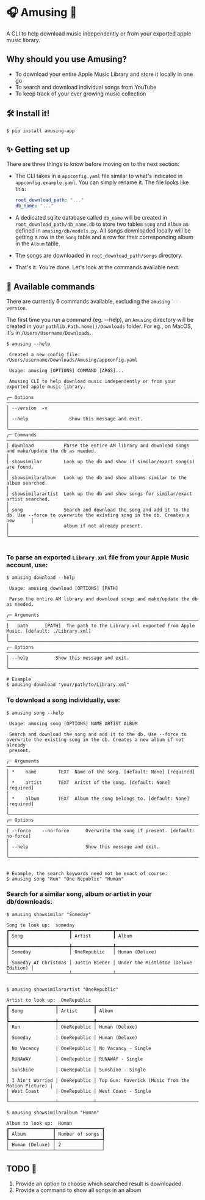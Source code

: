 <h1> 🎧 Amusing 🎸 </h1>

A CLI to help download music independently or from your exported apple music library.

## Why should you use <strong>Amusing</strong>?

- To download your entire Apple Music Library and store it locally in one go
- To search and download individual songs from YouTube
- To keep track of your ever growing music collection

## 🛠️ Install it!

```console
$ pip install amusing-app
```

## ✨ Getting set up

There are three things to know before moving on to the next section:

- The CLI takes in a `appconfig.yaml` file similar to what's indicated in `appconfig.example.yaml`. You can simply rename it.
  The file looks like this:

  ```yaml
  root_download_path: "..."
  db_name: "..."
  ```

- A dedicated sqlite database called `db_name` will be created in `root_download_path/db_name.db` to store two tables `Song` and `Album` as defined in `amusing/db/models.py`. All songs downloaded locally will be getting a row in the `Song` table and a row for their corresponding album in the `Album` table.
- The songs are downloaded in `root_download_path/songs` directory.
- That's it. You're done. Let's look at the commands available next.

## 💬 Available commands

There are currently 6 commands available, excluding the `amusing --version`.

The first time you run a command (eg. --help), an `Amusing` directory will be created in your `pathlib.Path.home()/Downloads` folder. For eg., on MacOS, it's in `/Users/Username/Downloads`.

```console
$ amusing --help

 Created a new config file: /Users/username/Downloads/Amusing/appconfig.yaml

 Usage: amusing [OPTIONS] COMMAND [ARGS]...

 Amusing CLI to help download music independently or from your exported apple music library.

╭─ Options ──────────────────────────────────────────────────────────────────────────────────────────────────────────────────────────────────────╮
│ --version  -v                                                                                                                                  │
│ --help               Show this message and exit.                                                                                               │
╰────────────────────────────────────────────────────────────────────────────────────────────────────────────────────────────────────────────────╯
╭─ Commands ─────────────────────────────────────────────────────────────────────────────────────────────────────────────────────────────────────╮
│ download           Parse the entire AM library and download songs and make/update the db as needed.                                            │
│ showsimilar        Look up the db and show if similar/exact song(s) are found.                                                                 │
│ showsimilaralbum   Look up the db and show albums similar to the album searched.                                                               │
│ showsimilarartist  Look up the db and show songs for similar/exact artist searched.                                                            │
│ song               Search and download the song and add it to the db. Use --force to overwrite the existing song in the db. Creates a new      │
│                    album if not already present.                                                                                               │
╰────────────────────────────────────────────────────────────────────────────────────────────────────────────────────────────────────────────────╯


```

### To parse an exported `Library.xml` file from your Apple Music account, use:

```console
$ amusing download --help

 Usage: amusing download [OPTIONS] [PATH]

 Parse the entire AM library and download songs and make/update the db as needed.

╭─ Arguments ────────────────────────────────────────────────────────────────────────────────────────────────────────────────────────────────────╮
│   path      [PATH]  The path to the Library.xml exported from Apple Music. [default: ./Library.xml]                                            │
╰────────────────────────────────────────────────────────────────────────────────────────────────────────────────────────────────────────────────╯
╭─ Options ──────────────────────────────────────────────────────────────────────────────────────────────────────────────────────────────────────╮
│ --help          Show this message and exit.                                                                                                    │
╰────────────────────────────────────────────────────────────────────────────────────────────────────────────────────────────────────────────────╯

# Example
$ amusing download "your/path/to/Library.xml"

```

### To download a song individually, use:

```console
$ amusing song --help

 Usage: amusing song [OPTIONS] NAME ARTIST ALBUM

 Search and download the song and add it to the db. Use --force to overwrite the existing song in the db. Creates a new album if not already
 present.

╭─ Arguments ────────────────────────────────────────────────────────────────────────────────────────────────────────────────────────────────────╮
│ *    name        TEXT  Name of the song. [default: None] [required]                                                                            │
│ *    artist      TEXT  Aritst of the song. [default: None] [required]                                                                          │
│ *    album       TEXT  Album the song belongs to. [default: None] [required]                                                                   │
╰────────────────────────────────────────────────────────────────────────────────────────────────────────────────────────────────────────────────╯
╭─ Options ──────────────────────────────────────────────────────────────────────────────────────────────────────────────────────────────────────╮
│ --force    --no-force      Overwrite the song if present. [default: no-force]                                                                  │
│ --help                     Show this message and exit.                                                                                         │
╰────────────────────────────────────────────────────────────────────────────────────────────────────────────────────────────────────────────────╯


# Example, the search keywords need not be exact of course:
$ amusing song "Run" "One Republic" "Human"

```

### Search for a similar song, album or artist in your db/downloads:

```console
$ amusing showsimilar "Someday"

Song to look up:  someday
┏━━━━━━━━━━━━━━━━━━━━━━┳━━━━━━━━━━━━━━━┳━━━━━━━━━━━━━━━━━━━━━━━━━━━━━━━━━━━━━━┓
┃ Song                 ┃ Artist        ┃ Album                                ┃
┡━━━━━━━━━━━━━━━━━━━━━━╇━━━━━━━━━━━━━━━╇━━━━━━━━━━━━━━━━━━━━━━━━━━━━━━━━━━━━━━┩
│ Someday              │ OneRepublic   │ Human (Deluxe)                       │
│ Someday At Christmas │ Justin Bieber │ Under the Mistletoe (Deluxe Edition) │
└──────────────────────┴───────────────┴──────────────────────────────────────┘


$ amusing showsimilarartist "OneRepublic"

Artist to look up:  OneRepublic
┏━━━━━━━━━━━━━━━━━┳━━━━━━━━━━━━━┳━━━━━━━━━━━━━━━━━━━━━━━━━━━━━━━━━━━━━━━━━━━━━━━━━━━┓
┃ Song            ┃ Artist      ┃ Album                                             ┃
┡━━━━━━━━━━━━━━━━━╇━━━━━━━━━━━━━╇━━━━━━━━━━━━━━━━━━━━━━━━━━━━━━━━━━━━━━━━━━━━━━━━━━━┩
│ Run             │ OneRepublic │ Human (Deluxe)                                    │
│ Someday         │ OneRepublic │ Human (Deluxe)                                    │
│ No Vacancy      │ OneRepublic │ No Vacancy - Single                               │
│ RUNAWAY         │ OneRepublic │ RUNAWAY - Single                                  │
│ Sunshine        │ OneRepublic │ Sunshine - Single                                 │
│ I Ain't Worried │ OneRepublic │ Top Gun: Maverick (Music from the Motion Picture) │
│ West Coast      │ OneRepublic │ West Coast - Single                               │
└─────────────────┴─────────────┴───────────────────────────────────────────────────┘

$ amusing showsimilaralbum "Human"

Album to look up:  Human
┏━━━━━━━━━━━━━━━━┳━━━━━━━━━━━━━━━━━┓
┃ Album          ┃ Number of songs ┃
┡━━━━━━━━━━━━━━━━╇━━━━━━━━━━━━━━━━━┩
│ Human (Deluxe) │ 2               │
└────────────────┴─────────────────┘

```

## TODO 📝

1. Provide an option to choose which searched result is downloaded.
2. Provide a command to show all songs in an album
